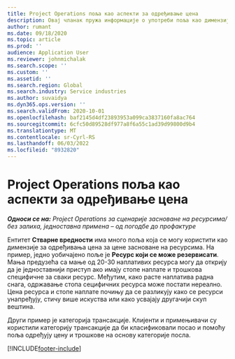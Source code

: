```yaml
---
title: Project Operations поља као аспекти за одређивање цена
description: Овај чланак пружа информације о употреби поља као димензија за одређивање цена у услузи Dynamics 365 Project Operations.
author: rumant
ms.date: 09/18/2020
ms.topic: article
ms.prod: ''
audience: Application User
ms.reviewer: johnmichalak
ms.search.scope: ''
ms.custom: ''
ms.assetid: ''
ms.search.region: Global
ms.search.industry: Service industries
ms.author: suvaidya
ms.dyn365.ops.version: ''
ms.search.validFrom: 2020-10-01
ms.openlocfilehash: baf2145d4df23893953a099ca3837160fa8ac764
ms.sourcegitcommit: 6cfc50d89528df977a8f6a55c1ad39d99800d9b4
ms.translationtype: MT
ms.contentlocale: sr-Cyrl-RS
ms.lasthandoff: 06/03/2022
ms.locfileid: "8932820"
---
```

# <a name="project-operations-fields-as-pricing-dimensions"></a>Project Operations поља као аспекти за одређивање цена

_**Односи се на:** Project Operations за сценарије засноване на ресурсима/без залиха, једноставна примена – од погодбе до профактуре_

Ентитет **Стварне вредности** има много поља која се могу користити као димензије за одређивања цена за цене засноване на ресурсима. На пример, једно уобичајено поље је **Ресурс који се може резервисати**. Мања предузећа са мање од 20-30 наплативих ресурса могу да открију да је једноставнији приступ ако имају стопе наплате и трошкова специфичне за сваки ресурс. Међутим, како расте наплатива радна снага, одржавање стопа сецифичних ресурса може постати нереално. Цена ресурса и стопе наплате почињу да се разликују како се ресурси унапређују, стичу више искуства или како усвајају другачији скуп вештина. 

Други пример је категорија трансакције. Клијенти и примењивачи су користили категорију трансакције да би класификовали посао и помоћу поља одређују цену и трошкове на основу категорије посла.


[!INCLUDE[footer-include](../includes/footer-banner.md)]